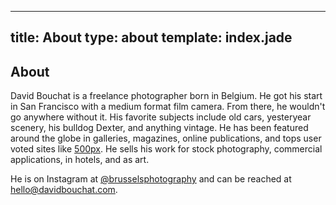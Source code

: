 ----------
title: About
type: about
template: index.jade
---------

## About
David Bouchat is a freelance photographer born in Belgium.  He got his start in San Francisco with a medium format film camera.  From there, he wouldn't go anywhere without it.  His favorite subjects include old cars, yesteryear scenery, his bulldog Dexter, and anything vintage.  He has been featured around the globe in galleries, magazines, online publications, and tops user voted sites like [500px].  He sells his work for stock photography, commercial applications, in hotels, and as art.

He is on Instagram at [@brusselsphotography] and can be reached at <a href="mailto:hello@davidbouchat.com" target="_top">hello@davidbouchat.com</a>.

[@brusselsphotography]: http://instagram/brusselsphotography
[500px]: https://500px.com/davidbouchat

